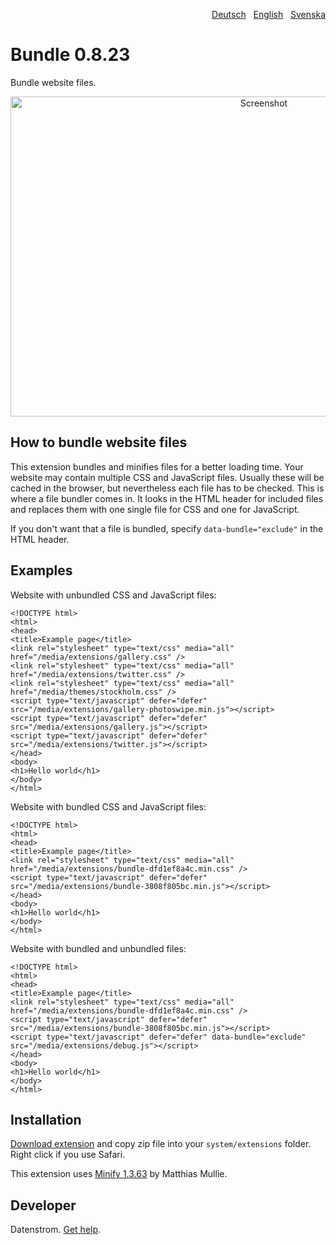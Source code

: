 <p align="right"><a href="README-de.md">Deutsch</a> &nbsp; <a href="README.md">English</a> &nbsp; <a href="README-sv.md">Svenska</a></p>

# Bundle 0.8.23

Bundle website files.

<p align="center"><img src="bundle-screenshot.png?raw=true" width="795" height="512" alt="Screenshot"></p>

## How to bundle website files

This extension bundles and minifies files for a better loading time. Your website may contain multiple CSS and JavaScript files. Usually these will be cached in the browser, but nevertheless each file has to be checked. This is where a file bundler comes in. It looks in the HTML header for included files and replaces them with one single file for CSS and one for JavaScript.

If you don't want that a file is bundled, specify `data-bundle="exclude"` in the HTML header.

## Examples

Website with unbundled CSS and JavaScript files:

```
<!DOCTYPE html>
<html>
<head>
<title>Example page</title>
<link rel="stylesheet" type="text/css" media="all" href="/media/extensions/gallery.css" />
<link rel="stylesheet" type="text/css" media="all" href="/media/extensions/twitter.css" />
<link rel="stylesheet" type="text/css" media="all" href="/media/themes/stockholm.css" />
<script type="text/javascript" defer="defer" src="/media/extensions/gallery-photoswipe.min.js"></script>
<script type="text/javascript" defer="defer" src="/media/extensions/gallery.js"></script>
<script type="text/javascript" defer="defer" src="/media/extensions/twitter.js"></script>
</head>
<body>
<h1>Hello world</h1>
</body>
</html>
```

Website with bundled CSS and JavaScript files:

```
<!DOCTYPE html>
<html>
<head>
<title>Example page</title>
<link rel="stylesheet" type="text/css" media="all" href="/media/extensions/bundle-dfd1ef8a4c.min.css" />
<script type="text/javascript" defer="defer" src="/media/extensions/bundle-3808f805bc.min.js"></script>
</head>
<body>
<h1>Hello world</h1>
</body>
</html>
```

Website with bundled and unbundled files:

```
<!DOCTYPE html>
<html>
<head>
<title>Example page</title>
<link rel="stylesheet" type="text/css" media="all" href="/media/extensions/bundle-dfd1ef8a4c.min.css" />
<script type="text/javascript" defer="defer" src="/media/extensions/bundle-3808f805bc.min.js"></script>
<script type="text/javascript" defer="defer" data-bundle="exclude" src="/media/extensions/debug.js"></script>
</head>
<body>
<h1>Hello world</h1>
</body>
</html>
```

## Installation

[Download extension](https://github.com/datenstrom/yellow-extensions/raw/master/zip/bundle.zip) and copy zip file into your `system/extensions` folder. Right click if you use Safari.

This extension uses [Minify 1.3.63](https://github.com/matthiasmullie/minify) by Matthias Mullie.

## Developer

Datenstrom. [Get help](https://datenstrom.se/yellow/help/).
